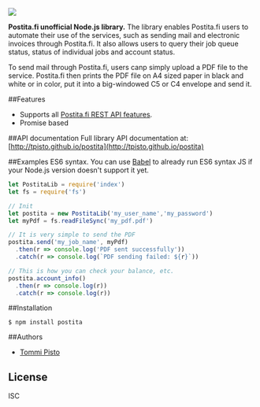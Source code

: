 <img src="https://postita.fi/static/postita/images/newintro/postita_web_postitalogo.png"><br/>

**Postita.fi unofficial Node.js library.** The library enables Postita.fi users to automate their use of the services, such as sending mail and electronic invoices through Postita.fi. It also allows users to query their job queue status, status of individual jobs and account status.

To send mail through Postita.fi, users canp simply upload a PDF file to the service. Postita.fi then prints the PDF file on A4 sized paper in black and white or in color, put it into a big-windowed C5 or C4 envelope and send it.

##Features
* Supports all [Postita.fi REST API features](https://postita.fi/blog/fi/postita-http-api/).
* Promise based

##API documentation
Full library API documentation at: [http://tpisto.github.io/postita](http://tpisto.github.io/postita)

##Examples
ES6 syntax. You can use [Babel](https://babeljs.io/) to already run ES6 syntax JS if your Node.js version doesn't support it yet.
 
```javascript
let PostitaLib = require('index')
let fs = require('fs')

// Init
let postita = new PostitaLib('my_user_name','my_password')
let myPdf = fs.readFileSync('my_pdf.pdf')

// It is very simple to send the PDF
postita.send('my_job_name', myPdf)
  .then(r => console.log('PDF sent successfully'))
  .catch(r => console.log(`PDF sending failed: ${r}`))

// This is how you can check your balance, etc.
postita.account_info()
  .then(r => console.log(r))
  .catch(r => console.log(r))
```

##Installation
```
$ npm install postita
```  

##Authors
- [Tommi Pisto](https://github.com/tpisto)

## License
ISC